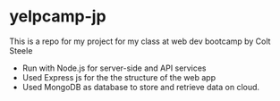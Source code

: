 # yelpcamp-jp
This is a repo for my project for my class at web dev bootcamp by Colt Steele

- Run with Node.js for server-side and API services
- Used Express js for the the structure of the web app
- Used MongoDB as database to store and retrieve data on cloud.
